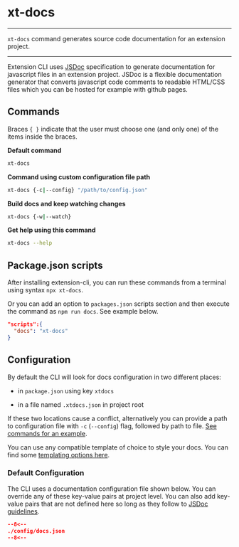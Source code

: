 # xt-docs

* * *

<p class='page-intro'><code>xt-docs</code> command generates source
 code documentation for an extension project.</p>

* * *

Extension CLI uses [JSDoc](https://jsdoc.app/index.html) specification to 
generate documentation for javascript files in an extension project. JSDoc is 
a flexible documentation generator that converts javascript code comments to 
readable HTML/CSS files which you can be hosted for example with github pages.

## Commands

Braces `{ }` indicate that the user must choose one (and only one) of the 
items inside the braces.

**Default command**

```bash
xt-docs
```
 
**Command using custom configuration file path**

```bash
xt-docs {-c|--config} "/path/to/config.json"
```

**Build docs and keep watching changes**

```bash
xt-docs {-w|--watch}
```

**Get help using this command**

```bash
xt-docs --help
``` 

## Package.json scripts

After installing extension-cli, you can run these commands from a terminal 
using syntax `npx xt-docs`.
 
 Or you can add an option to `packages.json` scripts section and then execute 
 the command as `npm run docs`. See example below.
 
```json
"scripts":{
  "docs": "xt-docs"
}
```
  
## Configuration
 
By default the CLI will look for docs configuration in two different
places:

- in `package.json` using key `xtdocs`

- in a file named `.xtdocs.json` in project root

If these two locations cause a conflict, alternatively you can provide a path 
to configuration file with `-c` (`--config`) flag, followed by path to file. 
[See commands for an example](#commands).

You can use any compatible template of choice to style your docs. You can find 
some [templating options here](05-xt-docs-templates.md).

### Default Configuration

The CLI uses a documentation configuration file shown below. You can override any of these key-value pairs at project level. You can also add key-value pairs that are not defined here so long as they follow to [JSDoc guidelines](https://jsdoc.app/about-configuring-jsdoc.html).

```json
--8<--
./config/docs.json
--8<--
```


